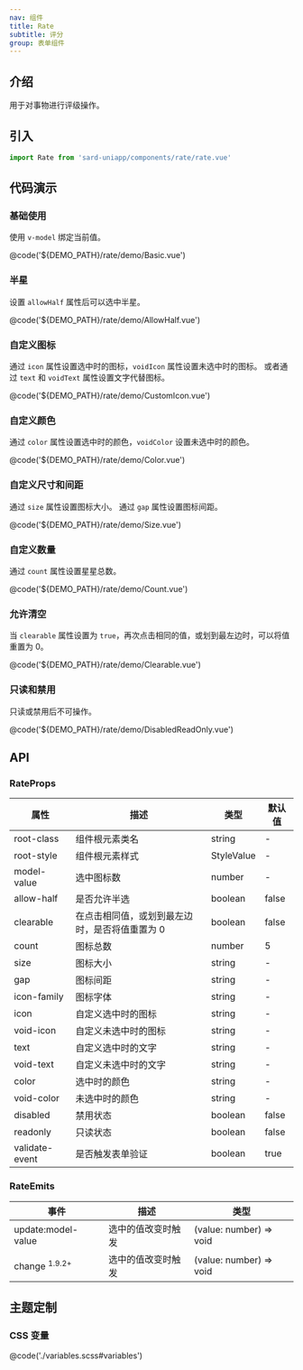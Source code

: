```yaml
---
nav: 组件
title: Rate
subtitle: 评分
group: 表单组件
---
```


## 介绍

用于对事物进行评级操作。

## 引入

```ts
import Rate from 'sard-uniapp/components/rate/rate.vue'
```

## 代码演示

### 基础使用

使用 `v-model` 绑定当前值。

@code('${DEMO_PATH}/rate/demo/Basic.vue')

### 半星

设置 `allowHalf` 属性后可以选中半星。

@code('${DEMO_PATH}/rate/demo/AllowHalf.vue')

### 自定义图标

通过 `icon` 属性设置选中时的图标，`voidIcon` 属性设置未选中时的图标。
或者通过 `text` 和 `voidText` 属性设置文字代替图标。

@code('${DEMO_PATH}/rate/demo/CustomIcon.vue')

### 自定义颜色

通过 `color` 属性设置选中时的颜色，`voidColor` 设置未选中时的颜色。

@code('${DEMO_PATH}/rate/demo/Color.vue')

### 自定义尺寸和间距

通过 `size` 属性设置图标大小。
通过 `gap` 属性设置图标间距。

@code('${DEMO_PATH}/rate/demo/Size.vue')

### 自定义数量

通过 `count` 属性设置星星总数。

@code('${DEMO_PATH}/rate/demo/Count.vue')

### 允许清空

当 `clearable` 属性设置为 `true`，再次点击相同的值，或划到最左边时，可以将值重置为 0。

@code('${DEMO_PATH}/rate/demo/Clearable.vue')

### 只读和禁用

只读或禁用后不可操作。

@code('${DEMO_PATH}/rate/demo/DisabledReadOnly.vue')

## API

### RateProps

| 属性           | 描述                                           | 类型       | 默认值 |
| -------------- | ---------------------------------------------- | ---------- | ------ |
| root-class     | 组件根元素类名                                 | string     | -      |
| root-style     | 组件根元素样式                                 | StyleValue | -      |
| model-value    | 选中图标数                                     | number     | -      |
| allow-half     | 是否允许半选                                   | boolean    | false  |
| clearable      | 在点击相同值，或划到最左边时，是否将值重置为 0 | boolean    | false  |
| count          | 图标总数                                       | number     | 5      |
| size           | 图标大小                                       | string     | -      |
| gap            | 图标间距                                       | string     | -      |
| icon-family    | 图标字体                                       | string     | -      |
| icon           | 自定义选中时的图标                             | string     | -      |
| void-icon      | 自定义未选中时的图标                           | string     | -      |
| text           | 自定义选中时的文字                             | string     | -      |
| void-text      | 自定义未选中时的文字                           | string     | -      |
| color          | 选中时的颜色                                   | string     | -      |
| void-color     | 未选中时的颜色                                 | string     | -      |
| disabled       | 禁用状态                                       | boolean    | false  |
| readonly       | 只读状态                                       | boolean    | false  |
| validate-event | 是否触发表单验证                               | boolean    | true   |

### RateEmits

| 事件                     | 描述               | 类型                    |
| ------------------------ | ------------------ | ----------------------- |
| update:model-value       | 选中的值改变时触发 | (value: number) => void |
| change <sup>1.9.2+</sup> | 选中的值改变时触发 | (value: number) => void |

## 主题定制

### CSS 变量

@code('./variables.scss#variables')

